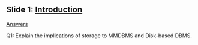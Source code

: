 ## Slide 1: [Introduction](https://raw.githubusercontent.com/3N4N/BUETUGCSE453/master/slides/01_Introduction.pdf)

[Answers](https://raw.githubusercontent.com/3N4N/BUETUGCSE453/master/cw-notes/1605023_CSE453_WEEK1.pdf)

Q1: Explain the implications of storage to MMDBMS and Disk-based DBMS.
